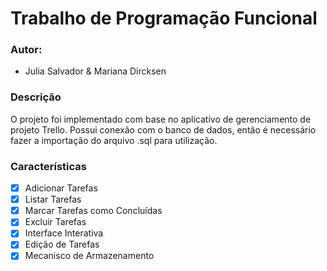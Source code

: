 # Trabalho de Programação Funcional

### Autor: 
- Julia Salvador & Mariana Dircksen

### Descrição
O projeto foi implementado com base no aplicativo de gerenciamento de projeto Trello.
Possui conexão com o banco de dados, então é necessário fazer a importação do arquivo .sql para utilização.

### Características

- [x] Adicionar Tarefas
- [x] Listar Tarefas
- [x] Marcar Tarefas como Concluídas
- [x] Excluir Tarefas
- [x] Interface Interativa
- [x] Edição de Tarefas
- [x] Mecanisco de Armazenamento